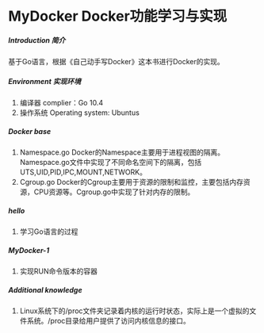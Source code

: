 # MyDocker Docker功能学习与实现 

##### Introduction 简介
基于Go语言，根据《自己动手写Docker》这本书进行Docker的实现。

##### Environment 实现环境
1. 编译器 complier：Go 10.4
2. 操作系统 Operating system: Ubuntus

##### Docker base
1. Namespace.go 
  Docker的Namespace主要用于进程视图的隔离。Namespace.go文件中实现了不同命名空间下的隔离，包括UTS,UID,PID,IPC,MOUNT,NETWORK。
2. Cgroup.go 
  Docker的Cgroup主要用于资源的限制和监控，主要包括内存资源，CPU资源等。Cgroup.go中实现了针对内存的限制。
  
 ##### hello
 1. 学习Go语言的过程
 
##### MyDocker-1
1. 实现RUN命令版本的容器

##### Additional knowledge
1. Linux系统下的/proc文件夹记录着内核的运行时状态，实际上是一个虚拟的文件系统。/proc目录给用户提供了访问内核信息的接口。
